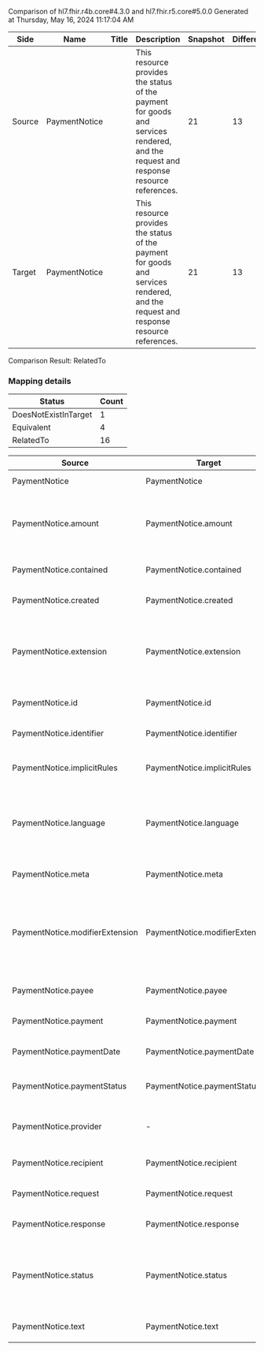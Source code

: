 Comparison of hl7.fhir.r4b.core#4.3.0 and hl7.fhir.r5.core#5.0.0
Generated at Thursday, May 16, 2024 11:17:04 AM

| Side | Name | Title | Description | Snapshot | Differential |
| --- | --- | --- | --- | --- | --- |
| Source | PaymentNotice |  | This resource provides the status of the payment for goods and services rendered, and the request and response resource references. | 21 | 13 |
| Target | PaymentNotice |  | This resource provides the status of the payment for goods and services rendered, and the request and response resource references. | 21 | 13 |


Comparison Result: RelatedTo


### Mapping details

| Status | Count |
| ------ | ----- |
DoesNotExistInTarget | 1 |
Equivalent | 4 |
RelatedTo | 16 |


| Source | Target | Status | Message |
| ------ | ------ | ------ | ------- |
| PaymentNotice | PaymentNotice | Equivalent | R4B `PaymentNotice` maps as Equivalent to R5 `PaymentNotice` |
| PaymentNotice.amount | PaymentNotice.amount | RelatedTo | R4B `PaymentNotice.amount` maps as RelatedTo to R5 `PaymentNotice.amount` - amount has change due to type change: R4B `amount` `Money` maps as RelatedTo for R5 `amount` |
| PaymentNotice.contained | PaymentNotice.contained | Equivalent | R4B `PaymentNotice.contained` maps as Equivalent to R5 `PaymentNotice.contained` |
| PaymentNotice.created | PaymentNotice.created | Equivalent | R4B `PaymentNotice.created` maps as Equivalent to R5 `PaymentNotice.created` |
| PaymentNotice.extension | PaymentNotice.extension | RelatedTo | R4B `PaymentNotice.extension` maps as RelatedTo to R5 `PaymentNotice.extension` - extension has change due to type change: R4B `extension` `Extension` maps as RelatedTo for R5 `extension` |
| PaymentNotice.id | PaymentNotice.id | Equivalent | R4B `PaymentNotice.id` maps as Equivalent to R5 `PaymentNotice.id` |
| PaymentNotice.identifier | PaymentNotice.identifier | Equivalent | R4B `PaymentNotice.identifier` maps as Equivalent to R5 `PaymentNotice.identifier` |
| PaymentNotice.implicitRules | PaymentNotice.implicitRules | Equivalent | R4B `PaymentNotice.implicitRules` maps as Equivalent to R5 `PaymentNotice.implicitRules` |
| PaymentNotice.language | PaymentNotice.language | RelatedTo | R4B `PaymentNotice.language` maps as RelatedTo to R5 `PaymentNotice.language` - language made the binding required (from Preferred) for http://hl7.org/fhir/ValueSet/all-languages|5.0.0 |
| PaymentNotice.meta | PaymentNotice.meta | Equivalent | R4B `PaymentNotice.meta` maps as Equivalent to R5 `PaymentNotice.meta` |
| PaymentNotice.modifierExtension | PaymentNotice.modifierExtension | RelatedTo | R4B `PaymentNotice.modifierExtension` maps as RelatedTo to R5 `PaymentNotice.modifierExtension` - modifierExtension has change due to type change: R4B `modifierExtension` `Extension` maps as RelatedTo for R5 `modifierExtension` |
| PaymentNotice.payee | PaymentNotice.payee | Equivalent | R4B `PaymentNotice.payee` maps as Equivalent to R5 `PaymentNotice.payee` |
| PaymentNotice.payment | PaymentNotice.payment | Equivalent | R4B `PaymentNotice.payment` maps as Equivalent to R5 `PaymentNotice.payment` |
| PaymentNotice.paymentDate | PaymentNotice.paymentDate | Equivalent | R4B `PaymentNotice.paymentDate` maps as Equivalent to R5 `PaymentNotice.paymentDate` |
| PaymentNotice.paymentStatus | PaymentNotice.paymentStatus | Equivalent | R4B `PaymentNotice.paymentStatus` maps as Equivalent to R5 `PaymentNotice.paymentStatus` |
| PaymentNotice.provider | - | DoesNotExistInTarget | R4B `PaymentNotice.provider` does not appear in the target and has no mapping for `PaymentNotice`. |
| PaymentNotice.recipient | PaymentNotice.recipient | Equivalent | R4B `PaymentNotice.recipient` maps as Equivalent to R5 `PaymentNotice.recipient` |
| PaymentNotice.request | PaymentNotice.request | Equivalent | R4B `PaymentNotice.request` maps as Equivalent to R5 `PaymentNotice.request` |
| PaymentNotice.response | PaymentNotice.response | Equivalent | R4B `PaymentNotice.response` maps as Equivalent to R5 `PaymentNotice.response` |
| PaymentNotice.status | PaymentNotice.status | Equivalent | R4B `PaymentNotice.status` maps as Equivalent to R5 `PaymentNotice.status` - status has compatible required binding for code type: http://hl7.org/fhir/ValueSet/fm-status|4.3.0 and http://hl7.org/fhir/ValueSet/fm-status|5.0.0 (Equivalent) |
| PaymentNotice.text | PaymentNotice.text | Equivalent | R4B `PaymentNotice.text` maps as Equivalent to R5 `PaymentNotice.text` |

